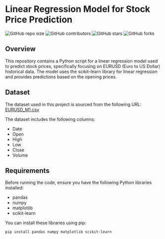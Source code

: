 # Linear Regression Model for Stock Price Prediction

![GitHub repo size](https://img.shields.io/github/repo-size/alimirash/Linear_Regression_Model_for_Stock_Price_Prediction)
![GitHub contributors](https://img.shields.io/github/contributors/alimirash/Linear_Regression_Model_for_Stock_Price_Prediction)
![GitHub stars](https://img.shields.io/github/stars/alimirash/Linear_Regression_Model_for_Stock_Price_Prediction?style=social)
![GitHub forks](https://img.shields.io/github/forks/alimirash/Linear_Regression_Model_for_Stock_Price_Prediction?style=social)

## Overview

This repository contains a Python script for a linear regression model used to predict stock prices, specifically focusing on EURUSD (Euro to US Dollar) historical data. The model uses the scikit-learn library for linear regression and provides predictions based on the opening prices.

## Dataset

The dataset used in this project is sourced from the following URL:
[EURUSD_M1.csv](https://github.com/alimirash/Linear_Regression_Model_for_Stock_Price_Prediction/blob/041953ceed62ef291554e47c3cd6acd628109b26/EURUSD_M1.csv)

The dataset includes the following columns:
- Date
- Open
- High
- Low
- Close
- Volume

## Requirements

Before running the code, ensure you have the following Python libraries installed:

- pandas
- numpy
- matplotlib
- scikit-learn

You can install these libraries using pip:

```bash
pip install pandas numpy matplotlib scikit-learn
